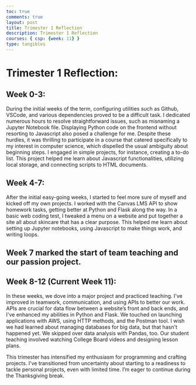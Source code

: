 ```yaml
---
toc: true
comments: true
layout: post
title: Trimester 1 Reflection
description: Trimester 1 Reflection
courses: { csp: {week: 11} }
type: tangibles
---
```


# Trimester 1 Reflection:

## Week 0-3:
During the initial weeks of the term, configuring utilities such as Github, VSCode, and various dependencies proved to be a difficult task. I dedicated numerous hours to resolve straightforward issues, such as misnaming a Jupyter Notebook file. Displaying Python code on the frontend without resorting to Javascript also posed a challenge for me. Despite these hurdles, it was thrilling to participate in a course that catered specifically to my interest in computer science, which dispelled the usual ambiguity about beginning steps. I engaged in simple projects, for instance, creating a to-do list. This project helped me learn about Javascript functionalities, utilizing local storage, and connecting scripts to HTML documents.

## Week 4-7:
After the initial easy-going weeks, I started to feel more sure of myself and kicked off my own projects. I worked with the Canvas LMS API to show homework tasks, getting better at Python and Flask along the way. In a basic web coding test, I tweaked a menu on a website and put together a site all about skincare that has a clear purpose. This helped me learn about setting up Jupyter notebooks, using Javascript to make things work, and writing loops.
## Week 7 marked the start of team teaching and our passion project.

## Week 8-12 (Current Week 11):
In these weeks, we dove into a major project and practiced teaching. I've improved in teamwork, communication, and using APIs to better our work. APIs are crucial for data flow between a website’s front and back ends, and I've enhanced my abilities in Python and Flask. We touched on launching applications with AWS, using HTTP methods, and the Postman tool. I wish we had learned about managing databases for big data, but that hasn't happened yet. We skipped over data analysis with Pandas, too. Our student teaching involved watching College Board videos and designing lesson plans.

This trimester has intensified my enthusiasm for programming and crafting projects. I’ve transitioned from uncertainty about starting to a readiness to tackle personal projects, even with limited time. I’m eager to continue during the Thanksgiving break.
